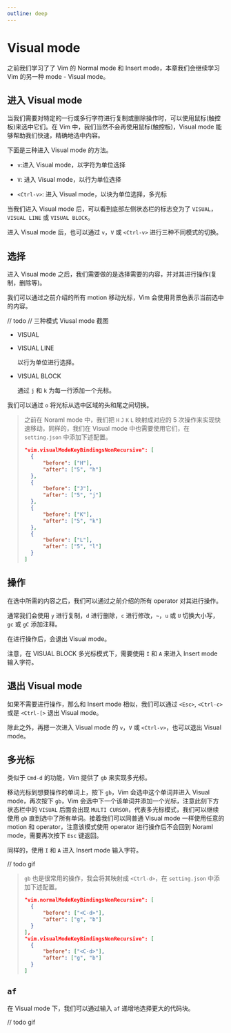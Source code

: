 ```yaml
---
outline: deep
---
```


# Visual mode

之前我们学习了了 Vim 的 Normal mode 和 Insert mode，本章我们会继续学习 Vim 的另一种 mode - Visual mode。

## 进入 Visual mode

当我们需要对特定的一行或多行字符进行复制或删除操作时，可以使用鼠标(触控板)来选中它们。在 Vim 中，我们当然不会再使用鼠标(触控板)，Visual mode 能够帮助我们快速，精确地选中内容。

下面是三种进入 Visual mode 的方法。

- `v`:进入 Visual mode，以字符为单位选择

- `V`: 进入 Visual mode，以行为单位选择

- `<Ctrl-v>`: 进入 Visual mode，以块为单位选择，多光标

当我们进入 Visual mode 后，可以看到底部左侧状态栏的标志变为了 `VISUAL`，`VISUAL LINE` 或 `VISUAL BLOCK`。

进入 Visual mode 后，也可以通过 `v`，`V` 或 `<Ctrl-v>` 进行三种不同模式的切换。

## 选择

进入 Visual mode 之后，我们需要做的是选择需要的内容，并对其进行操作(复制，删除等)。

我们可以通过之前介绍的所有 motion 移动光标，Vim 会使用背景色表示当前选中的内容。

// todo
// 三种模式 Viusal mode 截图

- VISUAL

- VISUAL LINE

  以行为单位进行选择。

- VISUAL BLOCK

  通过 `j` 和 `k` 为每一行添加一个光标。

我们可以通过 `o` 将光标从选中区域的头和尾之间切换。

> 之前在 Noraml mode 中，我们把 `H` `J` `K` `L` 映射成对应的 5 次操作来实现快速移动，同样的，我们在 Visual mode 中也需要使用它们，在 `setting.json` 中添加下述配置。
>
> ```json
> "vim.visualModeKeyBindingsNonRecursive": [
> 	{
> 		"before": ["H"],
> 		"after": ["5", "h"]
> 	},
> 	{
> 		"before": ["J"],
> 		"after": ["5", "j"]
> 	},
> 	{
> 		"before": ["K"],
> 		"after": ["5", "k"]
> 	},
> 	{
> 		"before": ["L"],
> 		"after": ["5", "l"]
> 	}
> ]
> ```

## 操作

在选中所需的内容之后，我们可以通过之前介绍的所有 operator 对其进行操作。

通常我们会使用 `y` 进行复制，`d` 进行删除，`c` 进行修改，`~`，`u` 或 `U` 切换大小写，`gc` 或 `gC` 添加注释。

在进行操作后，会退出 Visual mode。

注意，在 VISUAL BLOCK 多光标模式下，需要使用 `I` 和 `A` 来进入 Insert mode 输入字符。

## 退出 Visual mode

如果不需要进行操作，那么和 Insert mode 相似，我们可以通过 `<Esc>`, `<Ctrl-c>` 或是 `<Ctrl-[>` 退出 Visual mode。

除此之外，再摁一次进入 Visual mode 的 `v`，`V` 或 `<Ctrl-v>`，也可以退出 Visual mode。

## 多光标

类似于 `Cmd-d` 的功能，Vim 提供了 `gb` 来实现多光标。

移动光标到想要操作的单词上，按下 `gb`，Vim 会选中这个单词并进入 Visual mode，再次按下 `gb`，Vim 会选中下一个该单词并添加一个光标，注意此刻下方状态栏中的 `VISUAL` 后面会出现 `MULTI CURSOR`，代表多光标模式，我们可以继续使用 `gb` 直到选中了所有单词。接着我们可以同普通 Visual mode 一样使用任意的 motion 和 operator，注意该模式使用 operator 进行操作后不会回到 Noraml mode，需要再次按下 `Esc` 键返回。

同样的，使用 `I` 和 `A` 进入 Insert mode 输入字符。

// todo gif

> `gb` 也是很常用的操作，我会将其映射成 `<Ctrl-d>`，在 `setting.json` 中添加下述配置。
>
> ```json
> "vim.normalModeKeyBindingsNonRecursive": [
> 	{
> 		"before": ["<C-d>"],
> 		"after": ["g", "b"]
> 	}
> ],
> "vim.visualModeKeyBindingsNonRecursive": [
> 	{
> 		"before": ["<C-d>"],
> 		"after": ["g", "b"]
> 	}
> ]
> ```

## `af`

在 Visual mode 下，我们可以通过输入 `af` 递增地选择更大的代码块。

// todo gif
